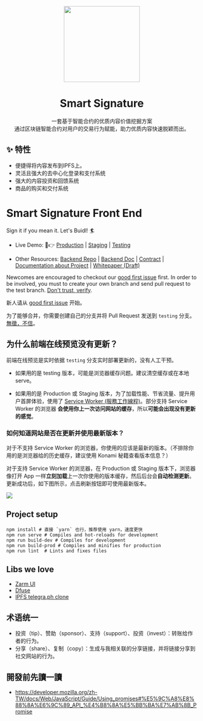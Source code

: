 <p align="center">
  <a href="https://smartsignature.io">
    <img width="200" src="https://i.loli.net/2019/07/11/5d26eb24ecd5360829.png">
  </a>
</p>

<h1 align="center">Smart Signature</h1>

<div align="center">

一套基于智能合约的优质内容价值挖掘方案</br>
通过区块链智能合约对用户的交易行为赋能，助力优质内容快速脱颖而出。

</div>

## ✨ 特性

- 便捷得将内容发布到IPFS上。
- 灵活且强大的去中心化登录和支付系统
- 强大的内容投资和回馈系统
- 商品的购买和交付系统

# Smart Signature Front End
Sign it if you mean it. Let's Buidl! 🏄

- Live Demo: 🙋👉 [Production](https://smartsignature.io/) | [Staging](https://staging.smartsignature.io) | [Testing](https://testing.smartsignature.io)

- Other Resources: [Backend Repo](https://github.com/smart-signature/smart-signature-backend) | [Backend Doc](https://github.com/smart-signature/smart-signature-backend/blob/master/doc.md) | [Contract](https://github.com/smart-signature/smart-signature-EOS-contract) | [Documentation about Project](https://shimo.im/docs/UOYT3DqklCYBbzny) | [Whitepaper (Draft)](https://hackmd.io/Q3KNkxjgSwKRJ5cfBL2I4g)

Newcomes are encouraged to checkout our [good first issue](https://github.com/smart-signature/smart-signature-future/issues?q=is%3Aopen+is%3Aissue+label%3A%22good+first+issue%22) first. In order to be involved, you must to create your own branch and send pull request to the test branch. [Don't trust, verify](https://www.reddit.com/r/Bitcoin/comments/5ezw5o/dont_trust_verify/). 

新人请从 [good first issue](https://github.com/smart-signature/smart-signature-future/issues?q=is%3Aopen+is%3Aissue+label%3A%22good+first+issue%22) 开始。

为了能够合并，你需要创建自己的分支并将 Pull Request 发送到 `testing` 分支。[無徵，不信](https://zh.wikisource.org/zh/%E7%A6%AE%E8%A8%98/%E4%B8%AD%E5%BA%B8)。


## 为什么前端在线预览没有更新？

前端在线预览是实时依据 `testing` 分支实时部署更新的，没有人工干预。

* 如果用的是 testing 版本，可能是浏览器缓存问题。建议清空缓存或在本地 serve。

* 如果用的是 Production 或 Staging 版本，为了加载性能、节省流量、提升用户首屏体验，使用了 [Service Worker (服務工作線程)](https://developers.google.cn/web/fundamentals/primers/service-workers/?hl=zh-tw)。部分支持 Service Worker 的浏览器 **会使用你上一次访问网站的缓存**，所以**可能会出现没有更新的感觉**。

### 如何知道网站是否在更新并使用最新版本？
对于不支持 Service Worker 的浏览器，你使用的应该是最新的版本。（不排除你用的是浏览器给的历史缓存，建议使用 Konami 秘籍查看版本信息？）

对于支持 Service Worker 的浏览器，在 Production 或 Staging 版本下，浏览器像打开 App 一样**立刻加载**上一次你使用的版本缓存，然后后台会**自动检测更新**。更新成功后，如下图所示，点击刷新按钮即可使用最新版本。

![](https://ws3.sinaimg.cn/large/006tKfTcgy1g1d2zjjptqj30gk0hyt96.jpg)


## Project setup
```
npm install # 直接 `yarn` 也行，推荐使用 yarn，速度更快
npm run serve # Compiles and hot-reloads for development
npm run build-dev # Compiles for development
npm run build-prod # Compiles and minifies for production
npm run lint  # Lints and fixes files
```

## Libs we love
- [Zarm UI](https://zhongantecheng.github.io/zarm-vue/#/documents/quick-start)
- [Dfuse](https://www.dfuse.io/en)
- [IPFS telegra.ph clone](https://github.com/alexstep/ipfs-telegra.ph)


## 术语统一
- 投资（tip）、赞助（sponsor）、支持（support）、投资（invest）：转账给作者的行为。
- 分享（share）、复制（copy）：生成与我相关联的分享链接，并将链接分享到社交网站的行为。

## 開發前先讀一讀
- https://developer.mozilla.org/zh-TW/docs/Web/JavaScript/Guide/Using_promises#%E5%9C%A8%E8%88%8A%E6%9C%89_API_%E4%B8%8A%E5%BB%BA%E7%AB%8B_Promise
